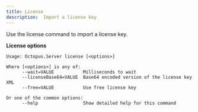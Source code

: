 ```yaml
---
title: License
description:  Import a license key
---
```


Use the license command to import a license key.

**License options**

```text
Usage: Octopus.Server license [<options>]

Where [<options>] is any of:
      --wait=VALUE           Milliseconds to wait
      --licenseBase64=VALUE  Base64 encoded version of the license key XML
      --free=VALUE           Use free license key

Or one of the common options:
      --help                 Show detailed help for this command
```

